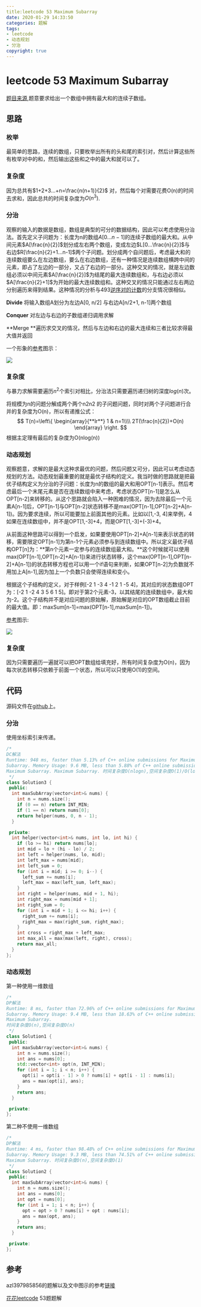 ```yaml
---
title:leetcode 53 Maximum Subarray
date: 2020-01-29 14:33:50
categories: 题解
tags:
- leetcode
- 动态规划
- 分治
copyright: true
---
```


# leetcode 53 Maximum Subarray

[题目来源](<https://leetcode.com/problems/maximum-subarray/> ),题意要求给出一个数组中拥有最大和的连续子数组。

<!--more-->

## 思路

### 枚举

最简单的思路，连续的数组，只要枚举出所有的头和尾的索引对，然后计算这些所有枚举对中的和，然后输出这些和之中的最大和就可以了。

### 复杂度

因为总共有$1+2+3...+n=\frac{n(n+1)}{2}$ 对，然后每个对需要花费O(n)的时间去求和，因此总共的时间复杂度为$O(n^3)$.

### 分治

观察的输入的数据是数组，数组是典型的可分的数据结构，因此可以考虑使用分治法。首先定义子问题为：长度为n的数组$A[0...n-1]$的连续子数组的最大和。从中间元素$A[\frac{n}{2}]$划分成左右两个数组，变成左边$L[0...\frac{n}{2}]$与右边$R[\frac{n}{2}+1...n-1]$两个子问题。划分成两个自问题后，考虑最大和的连续数组要么在左边数组，要么在右边数组，还有一种情况是连续数组横跨中间的元素，即占了左边的一部分，又占了右边的一部分。这种交叉的情况，就是左边数组必须以中间元素$A[\frac{n}{2}]$为结尾的最大连续数组和，与右边必须以$A[\frac{n}{2}+1]$为开始的最大连续数组和。这种交叉的情况只能通过左右两边分别遍历来得到结果。这种情况的分析与493[逆序对的计数](<https://bravey.github.io/2019-10-07-%E9%80%86%E5%BA%8F%E5%AF%B9%E7%9A%84%E8%AE%A1%E6%95%B0.html> )的分支情况很相似。

**Divide** 将输入数组A划分为左边A[0, n/2] 与右边A[n/2+1, n-1]两个数组 

**Conquer** 对左边与右边的子数组递归调用求解

**Merge **遍历求交叉的情况，然后与左边和右边的最大连续和三者比较求得最大值并返回

一个形象的[参考](<https://github.com/azl397985856/leetcode/blob/master/problems/53.maximum-sum-subarray-cn.md> )图示：

![](https://github.com/azl397985856/leetcode/raw/master/assets/problems/53.maximum-sum-subarray-divideconquer.png)



### 复杂度

与暴力求解需要遍历$n^2$个索引对相比，分治法只需要遍历递归树的深度$log(n)$次。

将规模为n的问题分解成两个两个n2n2 的子问题问题，同时对两个子问题进行合并的复杂度为O(n)，所以有递推公式： 
$$
T(n)=\left\{
  \begin{array}{**lr**}  
             1 &  n=1\\\\  
             2T(\frac{n}{2})+O(n)
             \end{array}  
\right.
$$
根据主定理有最后的复杂度为O(nlog(n))  

### 动态规划

观察题意，求解的是最大这种求最优的问题，然后问题又可分，因此可以考虑动态规划的方法。动态规划最重要的就是最优子结构的定义。我当时做的思路就是把最优子结构定义为分治的子问题：长度为n的数组的最大和用OPT[n-1]表示。然后考虑最后一个末尾元素是否在连续数组中来考虑，考虑状态OPT[n-1]是怎么从OPT[n-2]来转移的。从这个思路就会陷入一种困难的情况，因为去除最后一个元素A[n-1]后，OPT[n-1]与OPT[n-2]状态转移不是max(OPT[n-1],OPT[n-2]+A[n-1])。因为要求连续，所以可能要加上前面其他的元素。比如以[1,-3, 4]来举例，4如果在连续数组中，并不是OPT[1,-3]+4，而是OPT[1,-3]+(-3)+4。

从前面这种思路可以得到一个启发，如果要使用OPT[n-2]+A[n-1]来表示状态的转移，需要限定OPT[n-1]为第n-1个元素必须参与到连续数组中。所以定义最优子结构OPT[n]为：**第n个元素一定参与的连续数组最大和。**这个时候就可以使用max(OPT[n-1],OPT[n-2]+A[n-1])来进行状态转移，这个max(OPT[n-1],OPT[n-2]+A[n-1])的状态转移方程也可以用一个if语句来判断，如果OPT[n-2]为负数就不用加上A[n-1],因为加上一个负数只会使得连续和变小。

根据这个子结构的定义，对于样例[-2 1 -3 4 -1 2 1 -5 4]，其对应的状态数组OPT为：[-2 1 -2 4 3 5 6 1 5]。即对于第2个元素-3，以其结尾的连续数组中，最大和为-2。这个子结构并不是对应问题的原始解，原始解是对应的OPT数组截止目前的最大值。即：maxSum[n-1]=max(OPT[n-1],maxSum[n-1])。

[参考](<https://github.com/azl397985856/leetcode/blob/master/problems/53.maximum-sum-subarray-cn.md> )图示:

![](https://github.com/azl397985856/leetcode/raw/master/assets/problems/53.maximum-sum-subarray-dp.png)

### 复杂度

因为只需要遍历一遍就可以把OPT数组给填充好，所有时间复杂度为O(n)，因为每次状态转移只依赖于前面一个状态，所以可以只使用O(1)的空间。

## 代码

源码文件在[github](<https://github.com/BraveY/Coding/blob/master/leetcode/53maximum-subarray.cpp> )上。

### 分治

使用坐标索引来传递。

```cc
/*
DC解法
Runtime: 948 ms, faster than 5.13% of C++ online submissions for Maximum
Subarray. Memory Usage: 9.6 MB, less than 5.88% of C++ online submissions for
Maximum Subarray. Maximum Subarray. 时间复杂度O(nlogn),空间复杂度O(1)/O(logn)
 */
class Solution3 {
 public:
  int maxSubArray(vector<int>& nums) {
    int n = nums.size();
    if (0 == n) return INT_MIN;
    if (1 == n) return nums[0];
    return helper(nums, 0, n - 1);
  }

 private:
  int helper(vector<int>& nums, int lo, int hi) {
    if (lo >= hi) return nums[lo];
    int mid = lo + (hi - lo) / 2;
    int left = helper(nums, lo, mid);
    int left_max = nums[mid];
    int left_sum = 0;
    for (int i = mid; i >= 0; i--) {
      left_sum += nums[i];
      left_max = max(left_sum, left_max);
    }
    int right = helper(nums, mid + 1, hi);
    int right_max = nums[mid + 1];
    int right_sum = 0;
    for (int i = mid + 1; i <= hi; i++) {
      right_sum += nums[i];
      right_max = max(right_sum, right_max);
    }
    int cross = right_max + left_max;
    int max_all = max(max(left, right), cross);
    return max_all;
  }
};
```

### 动态规划

第一种使用一维数组

```cc
/*
DP解法
Runtime: 8 ms, faster than 72.96% of C++ online submissions for Maximum
Subarray. Memory Usage: 9.4 MB, less than 18.63% of C++ online submissions for
Maximum Subarray.
时间复杂度O(n),空间复杂度O(n)
 */
class Solution1 {
 public:
  int maxSubArray(vector<int>& nums) {
    int n = nums.size();
    int ans = nums[0];
    std::vector<int> opt(n, INT_MIN);
    for (int i = 1; i < n; i++) {
      opt[i] = opt[i - 1] > 0 ? nums[i] + opt[i - 1] : nums[i];
      ans = max(opt[i], ans);
    }
    return ans;
  }

 private:
};
```

第二种不使用一维数组

```cc
/*
DP解法
Runtime: 4 ms, faster than 98.48% of C++ online submissions for Maximum
Subarray. Memory Usage: 9.3 MB, less than 74.51% of C++ online submissions for
Maximum Subarray. 时间复杂度O(n),空间复杂度O(1)
 */
class Solution2 {
 public:
  int maxSubArray(vector<int>& nums) {
    int n = nums.size();
    int ans = nums[0];
    int opt = nums[0];
    for (int i = 1; i < n; i++) {
      opt = opt > 0 ? nums[i] + opt : nums[i];
      ans = max(opt, ans);
    }
    return ans;
  }

 private:
};
```



## 参考

azl397985856的题解以及文中图示的参考[链接](https://github.com/azl397985856/leetcode/blob/master/problems/53.maximum-sum-subarray-cn.md)

[花花leetcode](<https://www.youtube.com/watch?v=7J5rs56JBs8&feature=youtu.be> ) 53题题解 